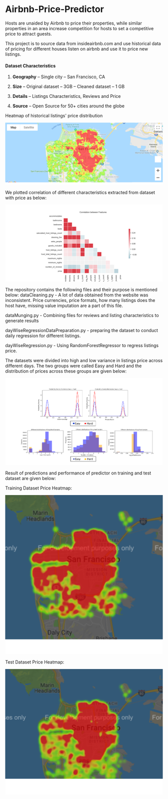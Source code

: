 # Airbnb-Price-Predictor

Hosts are unaided by Airbnb to price their properties, while similar properties in an area increase competition for hosts to set a competitive price to attract guests.

This project is to source data from insideairbnb.com and use historical data of pricing for different houses listen on airbnb and use it to price new listings.

#### Dataset Characteristics

1) **Geography** – Single city – San Francisco, CA

2) **Size** – Original dataset – 3GB
             – Cleaned dataset – 1 GB

3) **Details** – Listings Characteristics, Reviews and Price

4) **Source** – Open Source for 50+ cities around the globe

Heatmap of historical listings' price distribution

![Heatmap_training](/images/heatmap_train.png)

We plotted correlation of different characteristics extracted from dataset with price as below:

![Parameter Correlation](/Plot1.png)

The repository contains the following files and their purpose is mentioned below:
dataCleaning.py - A lot of data obtained from the website was inconsistent. Price currencies, price formats, how many listings does the host have, missing value imputation are a part of this file.

dataMunging.py - Combining files for reviews and listing characteristics to generate results

dayWiseRegressionDataPreparation.py - preparing the dataset to conduct daily regression for different listings.

dayWiseRegression.py - Using RandomForestRegressor to regress listings price. 

The datasets were divided into high and low variance in listings price across different days. The two groups were called Easy and Hard and the distribution of prices across these groups are given below:

![Parameter Correlation](/Plot2.png)

Result of predictions and performance of predictor on training and test dataset are given below:

Training Dataset Price Heatmap:

![heatmap_train_dataset](/images/heatmap_train_dataset.png) 

Test Dataset Price Heatmap:

![heatmap_test_dataset](/images/heatmap_test_dataset.png)

